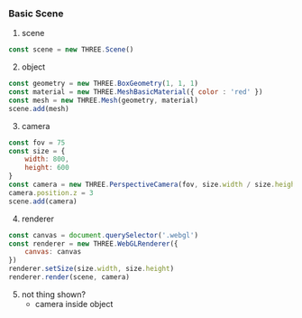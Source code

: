 ### Basic Scene
1. scene 
```javascript
const scene = new THREE.Scene()
```
2. object
```javascript
const geometry = new THREE.BoxGeometry(1, 1, 1)
const material = new THREE.MeshBasicMaterial({ color : 'red' })
const mesh = new THREE.Mesh(geometry, material)
scene.add(mesh)
```
3. camera
```javascript
const fov = 75
const size = {
    width: 800,
    height: 600
}
const camera = new THREE.PerspectiveCamera(fov, size.width / size.height)
camera.position.z = 3
scene.add(camera)
```
4. renderer
```javascript
const canvas = document.querySelector('.webgl')
const renderer = new THREE.WebGLRenderer({
    canvas: canvas
})
renderer.setSize(size.width, size.height)
renderer.render(scene, camera)
```
5. not thing shown?
    - camera inside object
